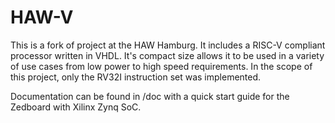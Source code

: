 # HAW-V
This is a fork of project at the HAW Hamburg. It includes a RISC-V compliant processor written in VHDL.
It's compact size allows it to be used in a variety of use cases from low power to high speed requirements.
In the scope of this project, only the RV32I instruction set was implemented.

Documentation can be found in /doc with a quick start guide for the Zedboard with Xilinx Zynq SoC.
